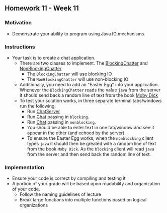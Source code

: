 ## Homework 11 - Week 11

### Motivation
* Demonstrate your ability to program using Java IO mechanisms.

### Instructions
* Your task is to create a chat application.
    - There are two classes to implement.  The [BlockingChatter](src/main/java/edu/nyu/cs9053/homework11/BlockingChatter.java) and [NonBlockingChatter](src/main/java/edu/nyu/cs9053/homework11/NonBlockingChatter.java)
        - The `BlockingChatter` will use blocking IO
        - The `NonBlockingChatter` will use non-blocking IO
    - Additionally, you need to add an "Easter Egg" into your application.  Whenever the `BlockingChatter` reads the value `java` from the server it should send back a random line of text from the book [Moby Dick](src/main/resources/Moby%20Dick.txt)
    - To test your solution works, in three separate terminal tabs/windows run the following:
        - Run [ChatServer](src/main/java/edu/nyu/cs9053/homework11/ChatServer.java)
        - Run [Chat](src/main/java/edu/nyu/cs9053/homework11/Chat.java) passing in `blocking`.
        - Run [Chat](src/main/java/edu/nyu/cs9053/homework11/Chat.java) passing in `nonblocking`.
        - You should be able to enter text in one tab/window and see it appear in the other (and echoed by the server).
        - To ensure the Easter Egg works, when the `nonblocking` client types `java` it should then be greated with a random line of text from the book `Moby Dick`. As the `blocking` client will read `java` from the server and then send back the random line of text.
 
### Implementation
* Ensure your code is correct by compiling and testing it
* A portion of your grade will be based upon readability and organization of your code.
    - Follow the naming guidelines of lecture
    - Break large functions into multiple functions based on logical organizations
    
    